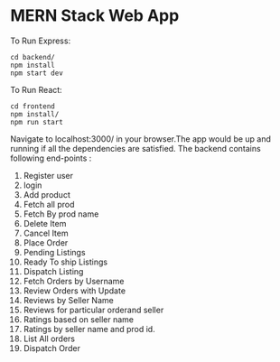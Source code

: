 # MERN Stack Web App

To Run Express:

```
cd backend/
npm install
npm start dev
```

To Run React:

```
cd frontend
npm install/
npm run start
```

Navigate to localhost:3000/ in your browser.The app would be up and running if all the dependencies are satisfied.
The backend contains following end-points :

1. Register user
2. login
3. Add product
4. Fetch all prod
5. Fetch By prod name
6. Delete Item
7. Cancel Item
8. Place Order
9. Pending Listings
10. Ready To ship Listings
11. Dispatch Listing
12. Fetch Orders by Username
13. Review Orders with Update
14. Reviews by Seller Name
15. Reviews for particular orderand seller
16. Ratings based on seller name
17. Ratings by seller name and prod id.
18. List All orders
19. Dispatch Order
